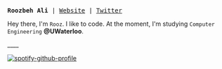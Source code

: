 <p>
<pre>
<strong>Roozbeh Ali</strong> | <a href="https://roozbehali.com/" target="_blank">Website</a> | <a href="https://twitter.com/_roozbehali" target="_blank">Twitter</a>
</pre>
</p>


<div>
  
  Hey there, I'm `Rooz`. I like to code. At the moment, I'm studying `Computer Engineering` __@UWaterloo__.
</div>
____

[![spotify-github-profile](https://spotify-github-profile.vercel.app/api/view?uid=vtuzyimbs6xxl75x73yo2tom2&cover_image=true&theme=natemoo-re&show_offline=false&background_color=000000&interchange=false&bar_color=e08300&bar_color_cover=false)](https://open.spotify.com/user/vtuzyimbs6xxl75x73yo2tom2)
